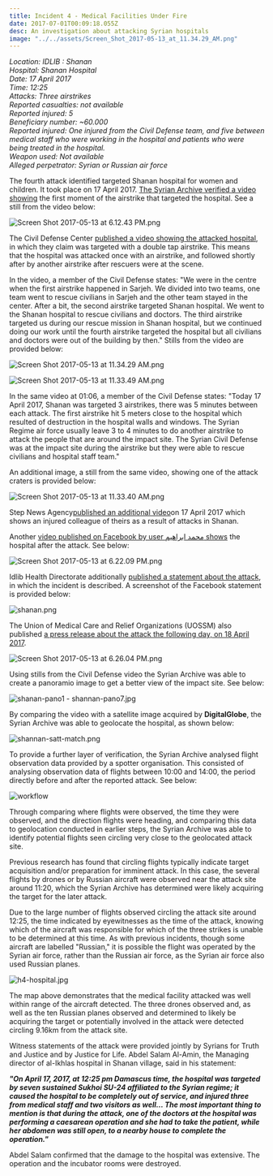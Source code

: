 ```yaml
---
title: Incident 4 - Medical Facilities Under Fire
date: 2017-07-01T00:09:18.055Z
desc: An investigation about attacking Syrian hospitals
image: "../../assets/Screen_Shot_2017-05-13_at_11.34.29_AM.png"
---
```


*Location: IDLIB : Shanan\
Hospital: Shanan Hospital\
Date: 17 April 2017\
Time: 12:25\
Attacks: Three airstrikes\
Reported casualties: not available\
Reported injured: 5\
Beneficiary number: \~60.000\
Reported injured: One injured from the Civil Defense team, and five between medical staff who were working in the hospital and patients who were being treated in the hospital.\
Weapon used: Not available\
Alleged perpetrator: Syrian or Russian air force*

The fourth attack identified targeted Shanan hospital for women and children. It took place on 17 April 2017. [The Syrian Archive verified a video showing](https://www.youtube.com/watch?v=AlLyo9V7xFo) the first moment of the airstrike that targeted the hospital. See a still from the video below:

![Screen Shot 2017-05-13 at 6.12.43 PM.png](../../assets/Screen_Shot_2017-05-13_at_6.12.43_PM.png)

The Civil Defense Center [published a video showing the attacked hospital](https://syrianarchive.org/en/database?location=%D8%A7%D8%AF%D9%84%D8%A8%20:%20%D8%B4%D9%86%D8%A7%D9%86&term=Targeting%20the%20Children%20Hospital%20with%204%20airstrikes%20in%20Shinan&unit=030a2825), in which they claim was targeted with a double tap airstrike. This means that the hospital was attacked once with an airstrike, and followed shortly after by another airstrike after rescuers were at the scene.

In the video, a member of the Civil Defense states: "We were in the centre when the first airstrike happened in Sarjeh. We divided into two teams, one team went to rescue civilians in Sarjeh and the other team stayed in the center. After a bit, the second airstrike targeted Shanan hospital. We went to the Shanan hospital to rescue civilians and doctors. The third airstrike targeted us during our rescue mission in Shanan hospital, but we continued doing our work until the fourth airstrike targeted the hospital but all civilians and doctors were out of the building by then." Stills from the video are provided below:

![Screen Shot 2017-05-13 at 11.34.29 AM.png](../../assets/Screen_Shot_2017-05-13_at_11.34.29_AM.png)

![Screen Shot 2017-05-13 at 11.33.49 AM.png](../../assets/Screen_Shot_2017-05-13_at_11.33.49_AM.png)

In the same video at 01:06, a member of the Civil Defense states: "Today 17 April 2017, Shanan was targeted 3 airstrikes, there was 5 minutes between each attack. The first airstrike hit 5 meters close to the hospital which resulted of destruction in the hospital walls and windows. The Syrian Regime air force usually leave 3 to 4 minutes to do another airstrike to attack the people that are around the impact site. The Syrian Civil Defense was at the impact site during the airstrike but they were able to rescue civilians and hospital staff team."

An additional image, a still from the same video, showing one of the attack craters is provided below:

![Screen Shot 2017-05-13 at 11.33.40 AM.png](../../assets/Screen_Shot_2017-05-13_at_11.33.40_AM.png)

Step News Agency[published an additional video](https://www.youtube.com/watch?v=h31iOR3Obzg)on 17 April 2017 which shows an injured colleague of theirs as a result of attacks in Shanan.

Another [video published on Facebook by user محمد ابراهيم shows](https://www.facebook.com/100014964467177/videos/193890404453107/) the hospital after the attack. See below:

![Screen Shot 2017-05-13 at 6.22.09 PM.png](../../assets/Screen_Shot_2017-05-13_at_6.22.09_PM.png)

Idlib Health Directorate additionally [published a statement about the attack](https://www.facebook.com/Idleb.Health.Directorate/posts/976718972431458), in which the incident is described. A screenshot of the Facebook statement is provided below:

![shanan.png](../../assets/shanan.png)

The Union of Medical Care and Relief Organizations (UOSSM) also published [a press release about the attack the following day, on 18 April 2017](http://myemail.constantcontact.com/PRESS-RELEASE.html?soid=1125761508982&aid=GWoTB_55w8Q).

![Screen Shot 2017-05-13 at 6.26.04 PM.png](../../assets/Screen_Shot_2017-05-13_at_6.26.04_PM.png)

Using stills from the Civil Defense video the Syrian Archive was able to create a panoramio image to get a better view of the impact site. See below:

![shanan-pano1 - shannan-pano7.jpg](../../assets/shanan-pano1_-_shannan-pano7.jpg)

By comparing the video with a satellite image acquired by **DigitalGlobe**, the Syrian Archive was able to geolocate the hospital, as shown below:

![shannan-satt-match.png](../../assets/shannan-satt-match.png)

To provide a further layer of verification, the Syrian Archive analysed flight observation data provided by a spotter organisation. This consisted of analysing observation data of flights between 10:00 and 14:00, the period directly before and after the reported attack. See below:

![workflow](../../assets/17_april_2017_with_arrows.width-800.png)

Through comparing where flights were observed, the time they were observed, and the direction flights were heading, and comparing this data to geolocation conducted in earlier steps, the Syrian Archive was able to identify potential flights seen circling very close to the geolocated attack site.

Previous research has found that circling flights typically indicate target acquisition and/or preparation for imminent attack. In this case, the several flights by drones or by Russian aircraft were observed near the attack site around 11:20, which the Syrian Archive has determined were likely acquiring the target for the later attack.

Due to the large number of flights observed circling the attack site around 12:25, the time indicated by eyewitnesses as the time of the attack, knowing which of the aircraft was responsible for which of the three strikes is unable to be determined at this time. As with previous incidents, though some aircraft are labelled "Russian," it is possible the flight was operated by the Syrian air force, rather than the Russian air force, as the Syrian air force also used Russian planes.

![h4-hospital.jpg](../../assets/h4-hospital.jpg)

The map above demonstrates that the medical facility attacked was well within range of the aircraft detected. The three drones observed and, as well as the ten Russian planes observed and determined to likely be acquiring the target or potentially involved in the attack were detected circling 9.16km from the attack site.

Witness statements of the attack were provided jointly by Syrians for Truth and Justice and by Justice for Life. Abdel Salam Al-Amin, the Managing director of al-Ikhlas hospital in Shanan village, said in his statement:

***"On April 17, 2017, at 12:25 pm Damascus time, the hospital was targeted by seven sustained Sukhoi SU-24 affiliated to the Syrian regime; it caused the hospital to be completely out of service, and injured three from medical staff and two visitors as well... The most important thing to mention is that during the attack, one of the doctors at the hospital was performing a caesarean operation and she had to take the patient, while her abdomen was still open, to a nearby house to complete the operation."***

Abdel Salam confirmed that the damage to the hospital was extensive. The operation and the incubator rooms were destroyed.
